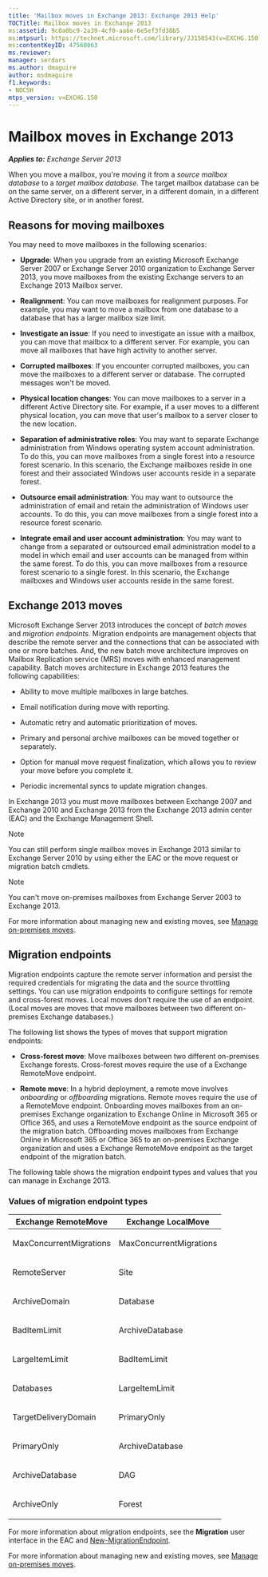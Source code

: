 ```yaml
---
title: 'Mailbox moves in Exchange 2013: Exchange 2013 Help'
TOCTitle: Mailbox moves in Exchange 2013
ms:assetid: 9c0a0bc9-2a39-4cf0-aa6e-6e5ef3fd38b5
ms:mtpsurl: https://technet.microsoft.com/library/JJ150543(v=EXCHG.150)
ms:contentKeyID: 47560063
ms.reviewer: 
manager: serdars
ms.author: dmaguire
author: msdmaguire
f1.keywords:
- NOCSH
mtps_version: v=EXCHG.150
---
```


# Mailbox moves in Exchange 2013

_**Applies to:** Exchange Server 2013_

When you move a mailbox, you're moving it from a *source mailbox database* to a *target mailbox database*. The target mailbox database can be on the same server, on a different server, in a different domain, in a different Active Directory site, or in another forest.

## Reasons for moving mailboxes

You may need to move mailboxes in the following scenarios:

  - **Upgrade**: When you upgrade from an existing Microsoft Exchange Server 2007 or Exchange Server 2010 organization to Exchange Server 2013, you move mailboxes from the existing Exchange servers to an Exchange 2013 Mailbox server.

  - **Realignment**: You can move mailboxes for realignment purposes. For example, you may want to move a mailbox from one database to a database that has a larger mailbox size limit.

  - **Investigate an issue**: If you need to investigate an issue with a mailbox, you can move that mailbox to a different server. For example, you can move all mailboxes that have high activity to another server.

  - **Corrupted mailboxes**: If you encounter corrupted mailboxes, you can move the mailboxes to a different server or database. The corrupted messages won't be moved.

  - **Physical location changes**: You can move mailboxes to a server in a different Active Directory site. For example, if a user moves to a different physical location, you can move that user's mailbox to a server closer to the new location.

  - **Separation of administrative roles**: You may want to separate Exchange administration from Windows operating system account administration. To do this, you can move mailboxes from a single forest into a resource forest scenario. In this scenario, the Exchange mailboxes reside in one forest and their associated Windows user accounts reside in a separate forest.

  - **Outsource email administration**: You may want to outsource the administration of email and retain the administration of Windows user accounts. To do this, you can move mailboxes from a single forest into a resource forest scenario.

  - **Integrate email and user account administration**: You may want to change from a separated or outsourced email administration model to a model in which email and user accounts can be managed from within the same forest. To do this, you can move mailboxes from a resource forest scenario to a single forest. In this scenario, the Exchange mailboxes and Windows user accounts reside in the same forest.

## Exchange 2013 moves

Microsoft Exchange Server 2013 introduces the concept of *batch moves* and *migration endpoints*. Migration endpoints are management objects that describe the remote server and the connections that can be associated with one or more batches. And, the new batch move architecture improves on Mailbox Replication service (MRS) moves with enhanced management capability. Batch moves architecture in Exchange 2013 features the following capabilities:

  - Ability to move multiple mailboxes in large batches.

  - Email notification during move with reporting.

  - Automatic retry and automatic prioritization of moves.

  - Primary and personal archive mailboxes can be moved together or separately.

  - Option for manual move request finalization, which allows you to review your move before you complete it.

  - Periodic incremental syncs to update migration changes.

In Exchange 2013 you must move mailboxes between Exchange 2007 and Exchange 2010 and Exchange 2013 from the Exchange 2013 admin center (EAC) and the Exchange Management Shell.

> [!NOTE]
> You can still perform single mailbox moves in Exchange 2013 similar to Exchange Server 2010 by using either the EAC or the move request or migration batch cmdlets.

> [!NOTE]
> You can't move on-premises mailboxes from Exchange Server 2003 to Exchange 2013.

For more information about managing new and existing moves, see [Manage on-premises moves](manage-on-premises-moves-exchange-2013-help.md).

## Migration endpoints

Migration endpoints capture the remote server information and persist the required credentials for migrating the data and the source throttling settings. You can use migration endpoints to configure settings for remote and cross-forest moves. Local moves don't require the use of an endpoint. (Local moves are moves that move mailboxes between two different on-premises Exchange databases.)

The following list shows the types of moves that support migration endpoints:

  - **Cross-forest move**: Move mailboxes between two different on-premises Exchange forests. Cross-forest moves require the use of a Exchange RemoteMove endpoint.

  - **Remote move**: In a hybrid deployment, a remote move involves *onboarding* or *offboarding* migrations. Remote moves require the use of a RemoteMove endpoint. Onboarding moves mailboxes from an on-premises Exchange organization to Exchange Online in Microsoft 365 or Office 365, and uses a RemoteMove endpoint as the source endpoint of the migration batch. Offboarding moves mailboxes from Exchange Online in Microsoft 365 or Office 365 to an on-premises Exchange organization and uses a Exchange RemoteMove endpoint as the target endpoint of the migration batch.

The following table shows the migration endpoint types and values that you can manage in Exchange 2013.

### Values of migration endpoint types

<table>
<colgroup>
<col style="width: 50%" />
<col style="width: 50%" />
</colgroup>
<thead>
<tr class="header">
<th>Exchange RemoteMove</th>
<th>Exchange LocalMove</th>
</tr>
</thead>
<tbody>
<tr class="odd">
<td><p>MaxConcurrentMigrations</p></td>
<td><p>MaxConcurrentMigrations</p></td>
</tr>
<tr class="even">
<td><p>RemoteServer</p></td>
<td><p>Site</p></td>
</tr>
<tr class="odd">
<td><p>ArchiveDomain</p></td>
<td><p>Database</p></td>
</tr>
<tr class="even">
<td><p>BadItemLimit</p></td>
<td><p>ArchiveDatabase</p></td>
</tr>
<tr class="odd">
<td><p>LargeItemLimit</p></td>
<td><p>BadItemLimit</p></td>
</tr>
<tr class="even">
<td><p>Databases</p></td>
<td><p>LargeItemLimit</p></td>
</tr>
<tr class="odd">
<td><p>TargetDeliveryDomain</p></td>
<td><p>PrimaryOnly</p></td>
</tr>
<tr class="even">
<td><p>PrimaryOnly</p></td>
<td><p>ArchiveDatabase</p></td>
</tr>
<tr class="odd">
<td><p>ArchiveDatabase</p></td>
<td><p>DAG</p></td>
</tr>
<tr class="even">
<td><p>ArchiveOnly</p></td>
<td><p>Forest</p></td>
</tr>
</tbody>
</table>

For more information about migration endpoints, see the **Migration** user interface in the EAC and [New-MigrationEndpoint](https://docs.microsoft.com/powershell/module/exchange/New-MigrationEndpoint).

For more information about managing new and existing moves, see [Manage on-premises moves](manage-on-premises-moves-exchange-2013-help.md).
